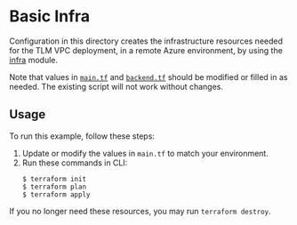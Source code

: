# Basic Infra

Configuration in this directory creates the infrastructure resources needed for the TLM VPC deployment, in a remote Azure environment, by using the [infra](./../../../tlm/infra/) module.

Note that values in [`main.tf`](./main.tf) and [`backend.tf`](./backend.tf) should be modified or filled in as needed. The existing script will not work without changes.

## Usage

To run this example, follow these steps:

1. Update or modify the values in `main.tf` to match your environment.
2. Run these commands in CLI:
    ```
    $ terraform init
    $ terraform plan
    $ terraform apply
    ```

If you no longer need these resources, you may run `terraform destroy`.